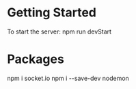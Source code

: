 # Getting Started

To start the server: npm run devStart

# Packages

npm i socket.io
npm i --save-dev nodemon
